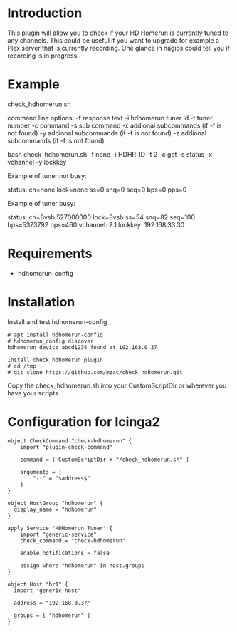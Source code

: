 # Introduction

This plugin will allow you to check if your HD Homerun is currently tuned to any channels.  This could 
be useful if you want to upgrade for example a Plex server that is currently recording.  One glance
in nagios could tell you if recording is in progress.

# Example

check_hdhomerun.sh
	
command line options:
	-f response text
	-i hdhomerun tuner id
	-t tuner number
	-c command
	-s sub command
	-x addional subcommands (if -f is not found)
	-y addional subcommands (if -f is not found)
	-z addional subcommands (if -f is not found)

bash check_hdhomerun.sh -f none -i HDHR_ID -t 2 -c get -s status -x vchannel -y lockkey

Example of tuner not busy: 
	
status: ch=none lock=none ss=0 snq=0 seq=0 bps=0 pps=0

Example of tuner busy:
	
status: ch=8vsb:527000000 lock=8vsb ss=54 snq=82 seq=100 bps=5373792 pps=460
vchannel: 2.1
lockkey: 192.168.33.30
	
# Requirements

* hdhomerun-config

# Installation

Install and test hdhomerun-config
```
# apt install hdhomerun-config
# hdhomerun_config discover
hdhomerun device abcd1234 found at 192.168.0.37
```

```
Install check_hdhomerun plugin
# cd /tmp
# git clone https://github.com/mzac/check_hdhomerun.git
```

Copy the check_hdhomerun.sh into your CustomScriptDir or wherever you have your scripts

# Configuration for Icinga2

```
object CheckCommand "check-hdhomerun" {
	import "plugin-check-command"

	command = [ CustomScriptDir + "/check_hdhomerun.sh" ]

	arguments = {
		"-i" = "$address$"
	}
}

object HostGroup "hdhomerun" {
  display_name = "hdhomerun"
}

apply Service "HDHomerun Tuner" {
	import "generic-service"
	check_command = "check-hdhomerun"
	
	enable_notifications = false
	
	assign where "hdhomerun" in host.groups
}
```

```
object Host "hr1" {
  import "generic-host"

  address = "192.168.0.37"

  groups = [ "hdhomerun" ]
}
```
